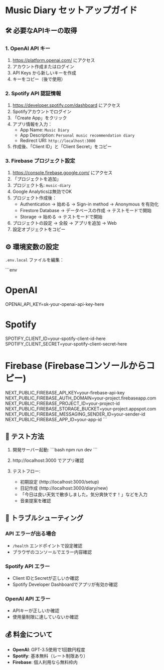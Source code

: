 # Music Diary セットアップガイド

## 🛠️ 必要なAPIキーの取得

### 1. OpenAI API キー
1. https://platform.openai.com/ にアクセス
2. アカウント作成またはログイン
3. API Keys から新しいキーを作成
4. キーをコピー（後で使用）

### 2. Spotify API 認証情報
1. https://developer.spotify.com/dashboard にアクセス
2. Spotifyアカウントでログイン
3. 「Create App」をクリック
4. アプリ情報を入力：
   - App Name: `Music Diary`
   - App Description: `Personal music recommendation diary`
   - Redirect URI: `http://localhost:3000`
5. 作成後、「Client ID」と「Client Secret」をコピー

### 3. Firebase プロジェクト設定
1. https://console.firebase.google.com/ にアクセス
2. 「プロジェクトを追加」
3. プロジェクト名: `music-diary`
4. Google Analyticsは無効でOK
5. プロジェクト作成後：
   - Authentication → 始める → Sign-in method → Anonymous を有効化
   - Firestore Database → データベースの作成 → テストモードで開始
   - Storage → 始める → テストモードで開始
6. プロジェクトの設定 → 全般 → アプリを追加 → Web
7. 設定オブジェクトをコピー

## ⚙️ 環境変数の設定

`.env.local` ファイルを編集：

\`\`\`env
# OpenAI
OPENAI_API_KEY=sk-your-openai-api-key-here

# Spotify
SPOTIFY_CLIENT_ID=your-spotify-client-id-here
SPOTIFY_CLIENT_SECRET=your-spotify-client-secret-here

# Firebase (Firebaseコンソールからコピー)
NEXT_PUBLIC_FIREBASE_API_KEY=your-firebase-api-key
NEXT_PUBLIC_FIREBASE_AUTH_DOMAIN=your-project.firebaseapp.com
NEXT_PUBLIC_FIREBASE_PROJECT_ID=your-project-id
NEXT_PUBLIC_FIREBASE_STORAGE_BUCKET=your-project.appspot.com
NEXT_PUBLIC_FIREBASE_MESSAGING_SENDER_ID=your-sender-id
NEXT_PUBLIC_FIREBASE_APP_ID=your-app-id
\`\`\`

## 🧪 テスト方法

1. 開発サーバー起動:
\`\`\`bash
npm run dev
\`\`\`

2. http://localhost:3000 でアプリ確認

3. テストフロー:
   - 初期設定 (http://localhost:3000/setup)
   - 日記作成 (http://localhost:3000/diary/new)
   - 「今日は良い天気で散歩しました。気分爽快です！」などを入力
   - 音楽提案を確認

## 🔧 トラブルシューティング

### API エラーが出る場合
- `/health` エンドポイントで設定確認
- ブラウザのコンソールでエラー内容確認

### Spotify API エラー
- Client IDとSecretが正しいか確認
- Spotify Developer Dashboardでアプリが有効か確認

### OpenAI API エラー
- APIキーが正しいか確認
- 使用量制限に達していないか確認

## 💰 料金について

- **OpenAI**: GPT-3.5使用で1回数円程度
- **Spotify**: 基本無料（レート制限あり）
- **Firebase**: 個人利用なら無料枠内